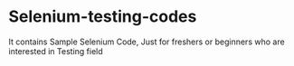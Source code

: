 # Selenium-testing-codes
It contains Sample Selenium Code, Just for freshers or beginners who are interested in Testing field
